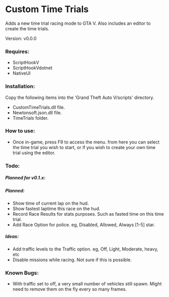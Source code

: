 # Custom Time Trials #
Adds a new time trial racing mode to GTA V. Also includes an editor to create the time trials.

Version: v0.0.0

### Requires: ###

* ScriptHookV
* ScriptHookVdotnet
* NativeUI


### Installation: ###

Copy the following items into the 'Grand Theft Auto V/scripts' directory.
* CustomTimeTrials.dll file.
* Newtonsoft.json.dll file.
* TimeTrials folder.


### How to use: ###

* Once in-game, press F9 to access the menu. from here you can select the time trial you wish to start, or if you wish to create your own time trial using the editor.


### Todo: ###

##### Planned for v0.1.x: #####


##### Planned: #####
* Show time of current lap on the hud.
* Show fastest laptime this race on the hud.
* Record Race Results for stats purposes. Such as fasted time on this time trial.
* Add Race Option for police. eg, Disabled, Allowed, Always [1-5] star.

##### Ideas: #####
* Add traffic levels to the Traffic option. eg, Off, Light, Moderate, heavy, etc
* Disable missions while racing. Not sure if this is possible.


### Known Bugs: ###

* With traffic set to off, a very small number of vehicles still spawn. Might need to remove them on the fly every so many frames.

